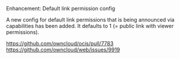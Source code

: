 Enhancement: Default link permission config

A new config for default link permissions that is being announced via capabilities has been added. It defaults to 1 (= public link with viewer permissions).

https://github.com/owncloud/ocis/pull/7783
https://github.com/owncloud/web/issues/9919
